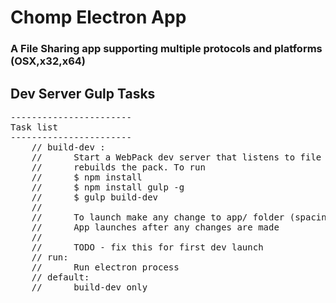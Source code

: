 # Chomp Electron App

### A File Sharing app supporting multiple protocols and platforms (OSX,x32,x64) 


Dev Server Gulp Tasks 
-----------------------------------
<pre>
----------------------- 
Task list
----------------------- 
	// build-dev :
	// 		Start a WebPack dev server that listens to file changes and
	// 		rebuilds the pack. To run 
	// 		$ npm install
	//		$ npm install gulp -g 
	// 		$ gulp build-dev
	//
	// 		To launch make any change to app/ folder (spacing etc) and save
	// 		App launches after any changes are made
	//
	// 		TODO - fix this for first dev launch
	// run:
	// 		Run electron process
	// default:
	// 		build-dev only
</pre>